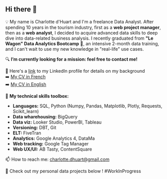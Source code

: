 ## Hi there 👋

💡 My name is Charlotte d'Huart and I'm a freelance Data Analyst. 
After spending 10 years in the tourism industry, first as a **web project manager**, then as a **web analyst**, I decided to acquire advanced data skills to deep dive into data-related business analysis. I recently graduated from **"Le Wagon" Data Analytics Bootcamp** 🚂, an intensive 2-month data training, and I can't wait to use my new knowledge in "real-life" use cases.

🔍 **I’m currently looking for a mission: feel free to contact me!**

🔗 Here's a [link](https://www.linkedin.com/in/charlotte-d-huart-2344994b/) to my LinkedIn profile for details on my background  
➡️ [My CV in French](https://drive.google.com/file/d/1IJRbI-UL4Vo0AaGZAotKWZFiwKe8aacK/view?usp=sharing)  
➡️ [My CV in English](https://drive.google.com/file/d/14Bb9vN3ht0sHL1hkU3RFNP9WPBDXPQcU/view?usp=sharing)

🔧 **My technical skills toolbox:**
- **Languages:** SQL, Python (Numpy, Pandas, Matplotlib, Plotly, Requests, Scikit_learn)
- **Data wharehousing:** BigQuery
- **Data viz:** Looker Studio, PowerBI, Tableau
- **Versioning:** DBT, Git
- **ELT:** FiveTran
- **Analytics:** Google Analytics 4, DataMa
- **Web tracking:** Google Tag Manager
- **Web UX/UI:** AB Tasty, ContentSquare

📫 How to reach me: charlotte.dhuart@gmail.com

📝 Check out my personal data projects below ! #WorkInProgress
